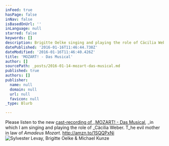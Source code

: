 ```yaml
---
inFeed: true
hasPage: false
inNav: false
isBasedOnUrl: ''
inLanguage: null
starred: false
keywords: []
description: Brigitte Oelke singing and playing the role of Cäcilia Weber
datePublished: '2016-01-16T11:46:44.738Z'
dateModified: '2016-01-16T11:46:40.426Z'
title: 'MOZART! - Das Musical'
author: []
sourcePath: _posts/2016-01-14-mozart-das-musical.md
published: true
authors: []
publisher:
  name: null
  domain: null
  url: null
  favicon: null
_type: Blurb

---
```

Please listen to the new [cast-recording of ][0]_[MOZART! - Das Musical][0], _in which I am singing and playing the role of _Cäcilia Weber. T_he evil mother in law of _Amadeus Mozart_. http://amzn.to/1SQQPxNi
![Sylvester Levay, Brigitte Oelke & Michael Kunze](https://s3-us-west-2.amazonaws.com/the-grid-img/p/8b4ccc01063df454b3be97b38bb8bc59ada4f26b.jpg)

[0]: http://amzn.to/1SQQPxNi
